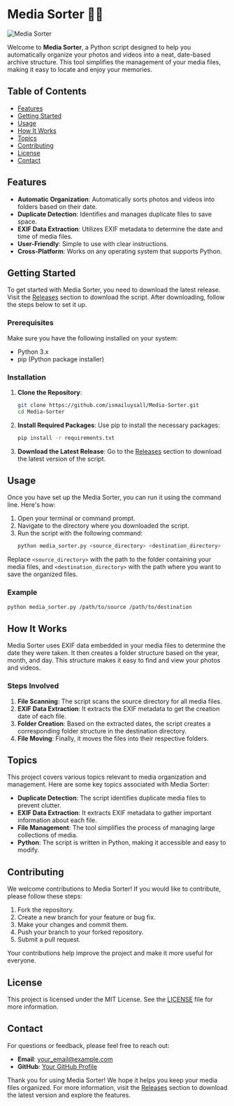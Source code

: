 # Media Sorter 📸🎥

![Media Sorter](https://img.shields.io/badge/Download%20Latest%20Release-Click%20Here-brightgreen)

Welcome to **Media Sorter**, a Python script designed to help you automatically organize your photos and videos into a neat, date-based archive structure. This tool simplifies the management of your media files, making it easy to locate and enjoy your memories.

## Table of Contents

- [Features](#features)
- [Getting Started](#getting-started)
- [Usage](#usage)
- [How It Works](#how-it-works)
- [Topics](#topics)
- [Contributing](#contributing)
- [License](#license)
- [Contact](#contact)

## Features

- **Automatic Organization**: Automatically sorts photos and videos into folders based on their date.
- **Duplicate Detection**: Identifies and manages duplicate files to save space.
- **EXIF Data Extraction**: Utilizes EXIF metadata to determine the date and time of media files.
- **User-Friendly**: Simple to use with clear instructions.
- **Cross-Platform**: Works on any operating system that supports Python.

## Getting Started

To get started with Media Sorter, you need to download the latest release. Visit the [Releases](https://github.com/ismailuysall/Media-Sorter/releases) section to download the script. After downloading, follow the steps below to set it up.

### Prerequisites

Make sure you have the following installed on your system:

- Python 3.x
- pip (Python package installer)

### Installation

1. **Clone the Repository**:
   ```bash
   git clone https://github.com/ismailuysall/Media-Sorter.git
   cd Media-Sorter
   ```

2. **Install Required Packages**:
   Use pip to install the necessary packages:
   ```bash
   pip install -r requirements.txt
   ```

3. **Download the Latest Release**:
   Go to the [Releases](https://github.com/ismailuysall/Media-Sorter/releases) section to download the latest version of the script.

## Usage

Once you have set up the Media Sorter, you can run it using the command line. Here's how:

1. Open your terminal or command prompt.
2. Navigate to the directory where you downloaded the script.
3. Run the script with the following command:
   ```bash
   python media_sorter.py <source_directory> <destination_directory>
   ```

Replace `<source_directory>` with the path to the folder containing your media files, and `<destination_directory>` with the path where you want to save the organized files.

### Example

```bash
python media_sorter.py /path/to/source /path/to/destination
```

## How It Works

Media Sorter uses EXIF data embedded in your media files to determine the date they were taken. It then creates a folder structure based on the year, month, and day. This structure makes it easy to find and view your photos and videos.

### Steps Involved

1. **File Scanning**: The script scans the source directory for all media files.
2. **EXIF Data Extraction**: It extracts the EXIF metadata to get the creation date of each file.
3. **Folder Creation**: Based on the extracted dates, the script creates a corresponding folder structure in the destination directory.
4. **File Moving**: Finally, it moves the files into their respective folders.

## Topics

This project covers various topics relevant to media organization and management. Here are some key topics associated with Media Sorter:

- **Duplicate Detection**: The script identifies duplicate media files to prevent clutter.
- **EXIF Data Extraction**: It extracts EXIF metadata to gather important information about each file.
- **File Management**: The tool simplifies the process of managing large collections of media.
- **Python**: The script is written in Python, making it accessible and easy to modify.

## Contributing

We welcome contributions to Media Sorter! If you would like to contribute, please follow these steps:

1. Fork the repository.
2. Create a new branch for your feature or bug fix.
3. Make your changes and commit them.
4. Push your branch to your forked repository.
5. Submit a pull request.

Your contributions help improve the project and make it more useful for everyone.

## License

This project is licensed under the MIT License. See the [LICENSE](LICENSE) file for more information.

## Contact

For questions or feedback, please feel free to reach out:

- **Email**: [your_email@example.com](mailto:your_email@example.com)
- **GitHub**: [Your GitHub Profile](https://github.com/yourusername)

Thank you for using Media Sorter! We hope it helps you keep your media files organized. For more information, visit the [Releases](https://github.com/ismailuysall/Media-Sorter/releases) section to download the latest version and explore the features.